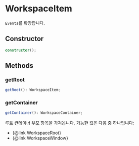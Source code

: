 # WorkspaceItem

`Events`를 확장합니다.

## Constructor

```ts
constructor();
```

## Methods

### getRoot

```ts
getRoot(): WorkspaceItem;
```

### getContainer

```ts
getContainer(): WorkspaceContainer;
```

루트 컨테이너 부모 항목을 가져옵니다. 가능한 값은 다음 중 하나입니다:

-   {@link WorkspaceRoot}
-   {@link WorkspaceWindow}
